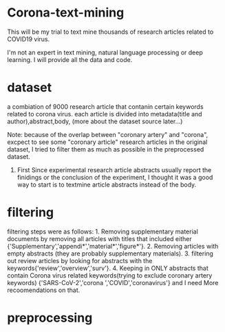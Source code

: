 # Corona-text-mining
This will be my trial to text mine thousands of research articles related to COVID19 virus.

 I'm not an expert in text mining, natural language processing or deep learning. I will provide all the data and code. 

# dataset
a combiation of 9000 research article that contanin certain keywords related to corona virus. each article is divided into metadata(title and author),abstract,body, (more about the dataset source later...)

Note: because of the overlap between "coronary artery" and "corona", excpect to see some "coronary article" research articles in the original dataset, I tried to filter them as much as possible in the preprocessed dataset.

1. First 
Since experimental research article abstracts usually report the finidings or the conclusion of the experiment, I thought it was a good way to start is to textmine article abstracts instead of the body.

# filtering
filtering steps were as follows:
    1. Removing supplementary material documents by removing all articles with titles that included either   {'Supplementary','appendi*','material*','figure*'}.
    2. Removing articles with empty abstracts (they are probably supplementary materials).
    3. filtering out review articles by looking for abstracts with the keywords{'review','overview','surv'}.
    4. Keeping in ONLY abstracts that contain Corona virus related keywords(trying to exclude coronary artery keywords) {'SARS-CoV-2','corona ','COVID','coronavirus'} and I need More recoomendations on that.
    
# preprocessing
 
